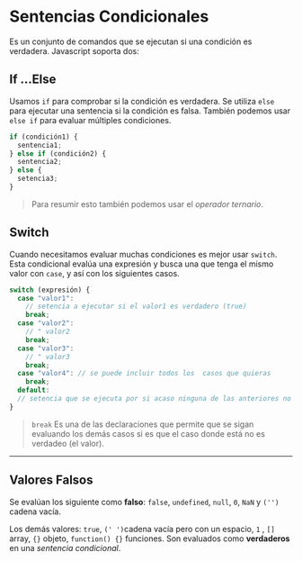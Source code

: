 # Sentencias Condicionales

Es un conjunto de comandos que se ejecutan si una condición es verdadera. Javascript soporta dos:

## If ...Else

Usamos `if` para comprobar si la condición es verdadera. Se utiliza `else` para ejecutar una sentencia si la condición es falsa.
También podemos usar `else if` para evaluar múltiples condiciones.

```js
if (condición1) {
  sentencia1;
} else if (condición2) {
  sentencia2;
} else {
  setencia3;
}
```

> Para resumir esto también podemos usar el _operador ternario_.

## Switch

Cuando necesitamos evaluar muchas condiciones es mejor usar `switch`. Esta condicional evalúa una expresión y busca una que tenga el mismo valor con `case`, y así con los siguientes casos.

```js
switch (expresión) {
  case "valor1":
    // setencia a ejecutar si el valor1 es verdadero (true)
    break;
  case "valor2":
    // " valor2
    break;
  case "valor3":
    // " valor3
    break;
  case "valor4": // se puede incluir todos los  casos que quieras
    break;
  default:
  // setencia que se ejecuta por si acaso ninguna de las anteriores no es el valor verdadero
}
```

> `break` Es una de las declaraciones que permite que se sigan evaluando los demás casos si es que el caso donde está no es verdadeo (el valor).

---

## Valores Falsos

Se evalúan los siguiente como **falso**: `false`, `undefined`, `null`, `0`, `NaN` y `('')` cadena vacía.

Los demás valores: `true`, `(' ')`cadena vacía pero con un espacio, `1` , `[]` array, `{}` objeto, `function() {}` funciones. Son evaluados como **verdaderos** en una _sentencia condicional_.
